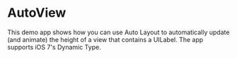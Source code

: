 AutoView
========
This demo app shows how you can use Auto Layout to automatically update (and animate) the height of a view that contains a UILabel. The app supports iOS 7's Dynamic Type.